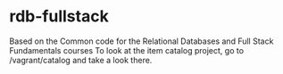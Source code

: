 rdb-fullstack
=============

Based on the Common code for the Relational Databases and Full Stack Fundamentals courses
To look at the item catalog project, go to /vagrant/catalog and take a look there. 
